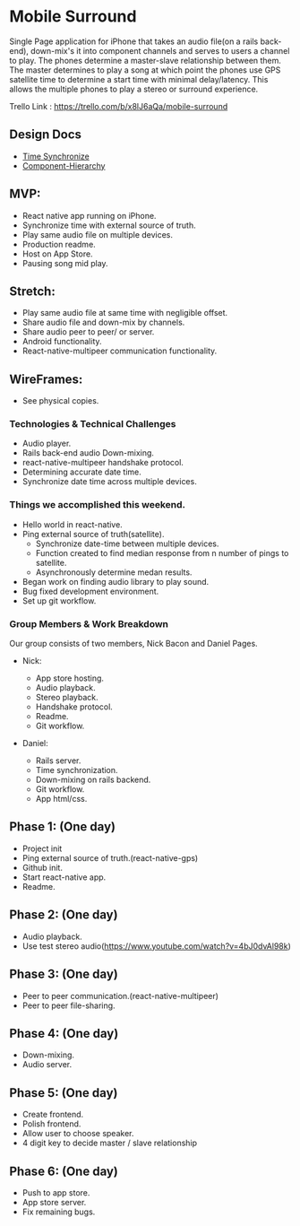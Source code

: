 # Mobile Surround

Single Page application for iPhone that takes an audio file(on a rails back-end), down-mix's it into component channels and serves to users a channel to play. The phones determine a master-slave relationship between them. The master determines to play a song at which point the phones use GPS satellite time to determine a start time with minimal delay/latency. This allows the multiple phones to play a stereo or surround experience.


Trello Link :
https://trello.com/b/x8lJ6aQa/mobile-surround

## Design Docs
- [Time Synchronize](./images/image1.JPG)
- [Component-Hierarchy](./component_hierarchy.md)


## MVP:
- React native app running on iPhone.
- Synchronize time with external source of truth.
- Play same audio file on multiple devices.
- Production readme.
- Host on App Store.
- Pausing song mid play.

## Stretch:
- Play same audio file at same time with negligible offset.
- Share audio file and down-mix by channels.
- Share audio peer to peer/ or server.
- Android functionality.
- React-native-multipeer communication functionality.

## WireFrames:
- See physical copies.


### Technologies & Technical Challenges
- Audio player.
- Rails back-end audio Down-mixing.
- react-native-multipeer handshake protocol.
- Determining accurate date time.
- Synchronize date time across multiple devices.


### Things we accomplished this weekend.
-  Hello world in react-native.
-  Ping external source of truth(satellite).
    - Synchronize date-time between multiple devices.
    - Function created to find median response from n number of pings to satellite.
    - Asynchronously determine medan results.
-  Began work on finding audio library to play sound.
-  Bug fixed development environment.
-  Set up git workflow.

### Group Members & Work Breakdown

Our group consists of two members, Nick Bacon and Daniel Pages.


- Nick:
  - App store hosting.
  - Audio playback.
  - Stereo playback.
  - Handshake protocol.
  - Readme.
  - Git workflow.

- Daniel:
  - Rails server.
  - Time synchronization.
  - Down-mixing on rails backend.
  - Git workflow.
  - App html/css.



## Phase 1: (One day)
- Project init
- Ping external source of truth.(react-native-gps)
- Github init.
- Start react-native app.
- Readme.

## Phase 2: (One day)
- Audio playback.
- Use test stereo audio(https://www.youtube.com/watch?v=4bJ0dvAl98k)

## Phase 3: (One day)
- Peer to peer communication.(react-native-multipeer)
- Peer to peer file-sharing.

## Phase 4: (One day)
- Down-mixing.
- Audio server.

## Phase 5: (One day)
- Create frontend.
- Polish frontend.
- Allow user to choose speaker.
- 4 digit key to decide master / slave relationship


## Phase 6: (One day)
- Push to app store.
- App store server.
- Fix remaining bugs.
